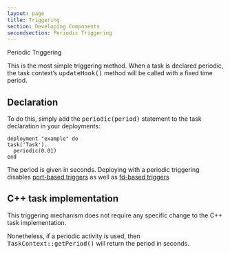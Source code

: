 ```yaml
---
layout: page
title: Triggering
section: Developing Components
secondsection: Periodic Triggering
---
```

<div class="content2">
<div class="content2-pagetitle">Periodic Triggering</div>
<div class="content2-container line-box">
<div class="content2-container-1col">



<p>This is the most simple triggering method. When a task is declared periodic, the
task context&rsquo;s <tt>updateHook()</tt> method will be called with a fixed time
period.</p>

<h2 id="declaration">Declaration</h2>

<p>To do this, simply add the <tt>periodic(period)</tt> statement to the task
declaration in your deployments:</p>

<pre><code class="language-ruby">deployment "example" do
task('Task').
  periodic(0.01)
end
</code></pre>

<p>The period is given in seconds. Deploying with a periodic triggering disables
<a href="ports.html">port-based triggers</a> as well as <a href="fd.html">fd-based triggers</a></p>

<h2 id="c-task-implementation">C++ task implementation</h2>

<p>This triggering mechanism does not require any specific change to the C++ task
implementation. </p>

<p>Nonetheless, if a periodic activity is used, then
<tt>TaskContext::getPeriod()</tt> will return the period in seconds.</p>



</div>
</div>
</div>
